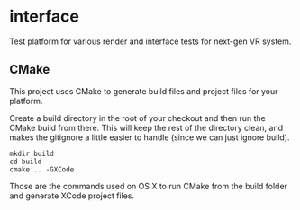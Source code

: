 interface
=========

Test platform for various render and interface tests for next-gen VR system.

CMake
-----

This project uses CMake to generate build files and project files for your platform.

Create a build directory in the root of your checkout and then run the CMake build from there. This will keep the rest of the directory clean, and makes the gitignore a little easier to handle (since we can just ignore build).

    mkdir build
    cd build
    cmake .. -GXCode

Those are the commands used on OS X to run CMake from the build folder and generate XCode project files.
